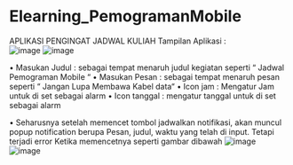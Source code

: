 # Elearning_PemogramanMobile

APLIKASI PENGINGAT JADWAL KULIAH
Tampilan Aplikasi :  
![image](https://github.com/user-attachments/assets/1b92cf06-bf1b-4ac9-801b-84240db327b3)
![image](https://github.com/user-attachments/assets/4192d770-2da1-45a1-b75c-971bcab4e84b)

•	Masukan Judul : sebagai tempat menaruh judul kegiatan seperti “ Jadwal Pemograman Mobile  “
•	Masukan Pesan : sebagai tempat menaruh pesan seperti “ Jangan Lupa Membawa Kabel data“
•	Icon jam : Mengatur Jam untuk di set sebagai alarm
•	Icon tanggal : mengatur tanggal untuk di set sebagai alarm



•	Seharusnya setelah memencet tombol jadwalkan notifikasi, akan muncul popup notification berupa Pesan, judul, waktu yang telah di input. Tetapi terjadi error Ketika memencetnya seperti gambar dibawah
![image](https://github.com/user-attachments/assets/e2c670d1-4bb3-453b-a4c6-c384841ed5da)
![image](https://github.com/user-attachments/assets/360950e4-bc92-4258-9fdb-d8499bc09ba2)






